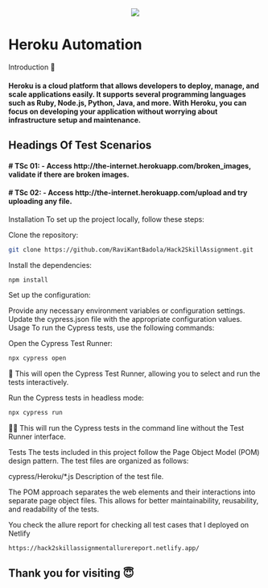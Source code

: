 <div align="center"><img src="https://hack2skill.com/brandguidelines/assets/images/H2S_Gradient_Logo.svg" /></div>

# Heroku Automation

Introduction
🌟 <h4 id="description">Heroku is a cloud platform that allows developers to deploy, manage, and scale applications easily. It supports several programming languages such as Ruby, Node.js, Python, Java, and more.
With Heroku, you can focus on developing your application without worrying about infrastructure setup and maintenance.</h4>
 
<h2>Headings Of Test Scenarios</h2>
<h4># TSc 01: - Access http://the-internet.herokuapp.com/broken_images, validate if there are broken images.</h4>
 
<h4># TSc 02: - Access http://the-internet.herokuapp.com/upload and try uploading any file.</h4>

Installation
To set up the project locally, follow these steps:

Clone the repository:

```bash
git clone https://github.com/RaviKantBadola/Hack2SkillAssignment.git
```

Install the dependencies:
```bash
npm install
```

Set up the configuration:

Provide any necessary environment variables or configuration settings.
Update the cypress.json file with the appropriate configuration values.
Usage
To run the Cypress tests, use the following commands:

Open the Cypress Test Runner:

```bash
npx cypress open
```

🚀 This will open the Cypress Test Runner, allowing you to select and run the tests interactively.

Run the Cypress tests in headless mode:

```bash
npx cypress run
```
🏃‍♀️ This will run the Cypress tests in the command line without the Test Runner interface.

Tests
The tests included in this project follow the Page Object Model (POM) design pattern. The test files are organized as follows:

cypress/Heroku/*.js Description of the test file.

The POM approach separates the web elements and their interactions into separate page object files. This allows for better maintainability, reusability, and readability of the tests.

You check the allure report for checking all test cases that I deployed on Netlify


```bash
https://hack2skillassignmentallurereport.netlify.app/
```

## Thank you for visiting 😇


